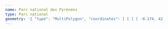 ```yaml
---
name: Parc national des Pyrénées
type: Parc national
geometry: '{ "type": "MultiPolygon", "coordinates": [ [ [ [ -0.174, 42.866 ], [ -0.117, 42.885 ], [ -0.096, 42.846 ], [ -0.105, 42.796 ], [ -0.08, 42.782 ], [ -0.094, 42.757 ], [ -0.052, 42.746 ], [ -0.039, 42.711 ], [ 0.005, 42.717 ], [ 0.033, 42.743 ], [ 0.073, 42.726 ], [ 0.1, 42.741 ], [ 0.085, 42.784 ], [ 0.044, 42.794 ], [ 0.027, 42.817 ], [ 0.097, 42.832 ], [ 0.1, 42.852 ], [ 0.128, 42.804 ], [ 0.175, 42.803 ], [ 0.135, 42.771 ], [ 0.167, 42.763 ], [ 0.174, 42.734 ], [ 0.117, 42.711 ], [ 0.077, 42.715 ], [ 0.059, 42.698 ], [ 0.015, 42.702 ], [ 0.001, 42.686 ], [ -0.057, 42.692 ], [ -0.069, 42.718 ], [ -0.111, 42.726 ], [ -0.161, 42.798 ], [ -0.188, 42.787 ], [ -0.313, 42.849 ], [ -0.395, 42.799 ], [ -0.409, 42.808 ], [ -0.443, 42.796 ], [ -0.505, 42.827 ], [ -0.552, 42.778 ], [ -0.571, 42.783 ], [ -0.569, 42.807 ], [ -0.601, 42.806 ], [ -0.603, 42.832 ], [ -0.697, 42.884 ], [ -0.668, 42.902 ], [ -0.598, 42.877 ], [ -0.583, 42.832 ], [ -0.556, 42.812 ], [ -0.55, 42.844 ], [ -0.532, 42.836 ], [ -0.505, 42.856 ], [ -0.526, 42.874 ], [ -0.51, 42.883 ], [ -0.489, 42.878 ], [ -0.487, 42.835 ], [ -0.422, 42.888 ], [ -0.402, 42.882 ], [ -0.386, 42.84 ], [ -0.347, 42.845 ], [ -0.3, 42.904 ], [ -0.277, 42.903 ], [ -0.274, 42.88 ], [ -0.23, 42.886 ], [ -0.225, 42.873 ], [ -0.174, 42.866 ] ] ] ] }'
---
```

